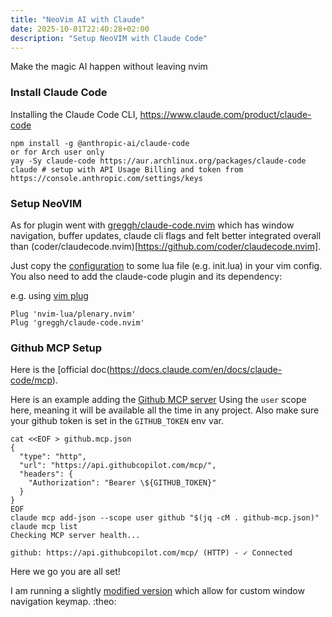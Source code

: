 ```yaml
---
title: "NeoVim AI with Claude"
date: 2025-10-01T22:40:28+02:00
description: "Setup NeoVIM with Claude Code"
---
```


Make the magic AI happen without leaving nvim

### Install Claude Code

Installing the Claude Code CLI, https://www.claude.com/product/claude-code

```
npm install -g @anthropic-ai/claude-code
or for Arch user only
yay -Sy claude-code https://aur.archlinux.org/packages/claude-code
claude # setup with API Usage Billing and token from https://console.anthropic.com/settings/keys
```

### Setup NeoVIM

As for plugin went with [greggh/claude-code.nvim](https://github.com/greggh/claude-code.nvim#readme) which has window navigation, buffer updates, claude cli flags and felt better integrated overall than (coder/claudecode.nvim)[https://github.com/coder/claudecode.nvim].

Just copy the [configuration](https://github.com/greggh/claude-code.nvim#configuration) to some lua file (e.g. init.lua) in your vim config. You also need to add the claude-code plugin and its dependency:

e.g. using [vim plug](https://github.com/junegunn/vim-plug)

```
Plug 'nvim-lua/plenary.nvim'
Plug 'greggh/claude-code.nvim'
```

### Github MCP Setup

Here is the [official doc(https://docs.claude.com/en/docs/claude-code/mcp).

Here is an example adding the [Github MCP server](https://github.com/github/github-mcp-server)
Using the `user` scope here, meaning it will be available all the time in any project. Also make sure your github token is set in the `GITHUB_TOKEN` env var.

```
cat <<EOF > github.mcp.json
{
  "type": "http",
  "url": "https://api.githubcopilot.com/mcp/",
  "headers": {
    "Authorization": "Bearer \${GITHUB_TOKEN}"
  }
}
EOF
claude mcp add-json --scope user github "$(jq -cM . github-mcp.json)"
claude mcp list
Checking MCP server health...

github: https://api.githubcopilot.com/mcp/ (HTTP) - ✓ Connected
```

Here we go you are all set!

I am running a slightly [modified version](https://github.com/greggh/claude-code.nvim/pull/79) which allow for custom window navigation keymap. :theo:
